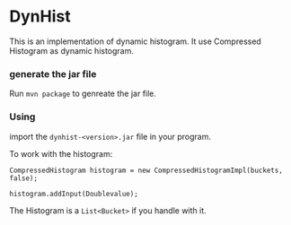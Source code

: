 # DynHist

This is an  implementation of dynamic histogram.
It use Compressed Histogram as dynamic histogram.

### generate the jar file

Run `mvn package` to genreate the jar file.

### Using

import the `dynhist-<version>.jar` file in your program.

To work with the histogram:

```
CompressedHistogram histogram = new CompressedHistogramImpl(buckets, false);

histogram.addInput(Doublevalue);
```

The Histogram is a `List<Bucket>` if you handle with it.


